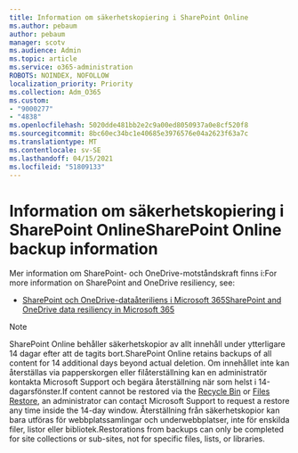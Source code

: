 ```yaml
---
title: Information om säkerhetskopiering i SharePoint Online
ms.author: pebaum
author: pebaum
manager: scotv
ms.audience: Admin
ms.topic: article
ms.service: o365-administration
ROBOTS: NOINDEX, NOFOLLOW
localization_priority: Priority
ms.collection: Adm_O365
ms.custom:
- "9000277"
- "4838"
ms.openlocfilehash: 5020dde481bb2e2c9a00ed8050937a0e8cf520f8
ms.sourcegitcommit: 8bc60ec34bc1e40685e3976576e04a2623f63a7c
ms.translationtype: MT
ms.contentlocale: sv-SE
ms.lasthandoff: 04/15/2021
ms.locfileid: "51809133"
---
```

# <a name="sharepoint-online-backup-information"></a><span data-ttu-id="aeab2-102">Information om säkerhetskopiering i SharePoint Online</span><span class="sxs-lookup"><span data-stu-id="aeab2-102">SharePoint Online backup information</span></span>

<span data-ttu-id="aeab2-103">Mer information om SharePoint- och OneDrive-motståndskraft finns i:</span><span class="sxs-lookup"><span data-stu-id="aeab2-103">For more information on SharePoint and OneDrive resiliency, see:</span></span>

- [<span data-ttu-id="aeab2-104">SharePoint och OneDrive-dataåteriliens i Microsoft 365</span><span class="sxs-lookup"><span data-stu-id="aeab2-104">SharePoint and OneDrive data resiliency in Microsoft 365</span></span>](https://docs.microsoft.com/compliance/assurance/assurance-sharepoint-onedrive-data-resiliency)

> [!NOTE]
> <span data-ttu-id="aeab2-105">SharePoint Online behåller säkerhetskopior av allt innehåll under ytterligare 14 dagar efter att de tagits bort.</span><span class="sxs-lookup"><span data-stu-id="aeab2-105">SharePoint Online retains backups of all content for 14 additional days beyond actual deletion.</span></span> <span data-ttu-id="aeab2-106">Om innehållet inte kan [](https://support.microsoft.com/office/restore-deleted-items-from-the-site-collection-recycle-bin-5fa924ee-16d7-487b-9a0a-021b9062d14b) återställas via [](https://support.microsoft.com/office/restore-your-onedrive-fa231298-759d-41cf-bcd0-25ac53eb8a15)papperskorgen eller filåterställning kan en administratör kontakta Microsoft Support och begära återställning när som helst i 14-dagarsfönster.</span><span class="sxs-lookup"><span data-stu-id="aeab2-106">If content cannot be restored via the [Recycle Bin](https://support.microsoft.com/office/restore-deleted-items-from-the-site-collection-recycle-bin-5fa924ee-16d7-487b-9a0a-021b9062d14b) or [Files Restore](https://support.microsoft.com/office/restore-your-onedrive-fa231298-759d-41cf-bcd0-25ac53eb8a15), an administrator can contact Microsoft Support to request a restore any time inside the 14-day window.</span></span> <span data-ttu-id="aeab2-107">Återställning från säkerhetskopior kan bara utföras för webbplatssamlingar och underwebbplatser, inte för enskilda filer, listor eller bibliotek.</span><span class="sxs-lookup"><span data-stu-id="aeab2-107">Restorations from backups can only be completed for site collections or sub-sites, not for specific files, lists, or libraries.</span></span>
